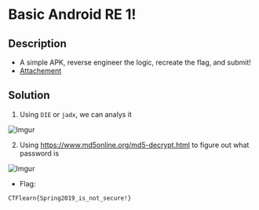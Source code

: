 # Basic Android RE 1!

## Description

* A simple APK, reverse engineer the logic, recreate the flag, and submit!
* [Attachement](https://ctflearn.com/challenge/download/962)

## Solution

1. Using `DIE` or `jadx`, we can analys it


![Imgur](https://i.imgur.com/aCiOZ7t.png)


2. Using https://www.md5online.org/md5-decrypt.html to figure out what password is

![Imgur](https://i.imgur.com/gyXbB0f.png)

* Flag:

```
CTFlearn{Spring2019_is_not_secure!}
```
